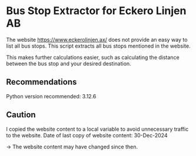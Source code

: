 # Bus Stop Extractor for Eckero Linjen AB

The website <https://www.eckerolinjen.ax/> does not provide an easy way to list all bus stops. This script extracts all bus stops mentioned in the website.

This makes further calculations easier, such as calculating the distance between the bus stop and your desired destination.

## Recommendations

Python version recommended: 3.12.6

## Caution

I copied the website content to a local variable to avoid unnecessary traffic to the website.
Date of last copy of website content: 30-Dec-2024

-> The website content may have changed since then.
